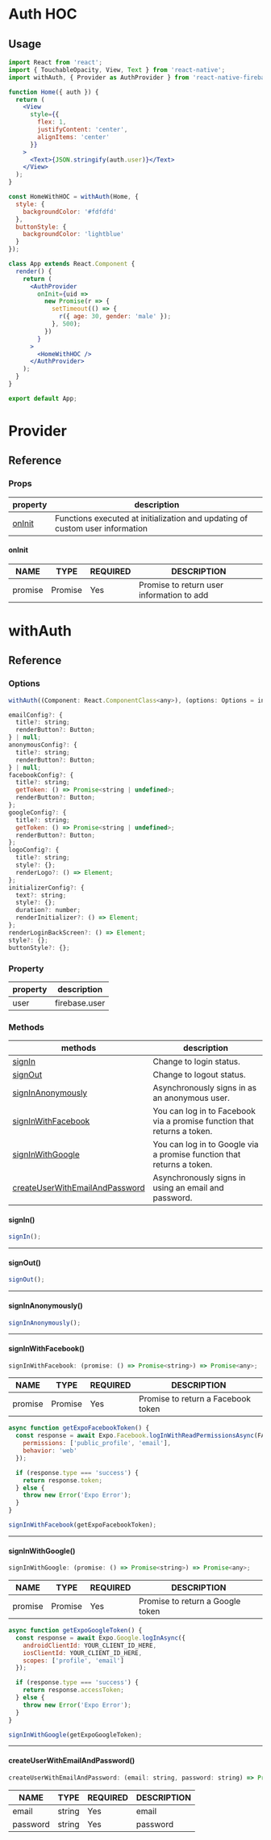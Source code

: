 # Auth HOC

## Usage

```jsx
import React from 'react';
import { TouchableOpacity, View, Text } from 'react-native';
import withAuth, { Provider as AuthProvider } from 'react-native-firebase-auth-hoc';

function Home({ auth }) {
  return (
    <View
      style={{
        flex: 1,
        justifyContent: 'center',
        alignItems: 'center'
      }}
    >
      <Text>{JSON.stringify(auth.user)}</Text>
    </View>
  );
}

const HomeWithHOC = withAuth(Home, {
  style: {
    backgroundColor: '#fdfdfd'
  },
  buttonStyle: {
    backgroundColor: 'lightblue'
  }
});

class App extends React.Component {
  render() {
    return (
      <AuthProvider
        onInit={uid =>
          new Promise(r => {
            setTimeout(() => {
              r({ age: 30, gender: 'male' });
            }, 500);
          })
        }
      >
        <HomeWithHOC />
      </AuthProvider>
    );
  }
}

export default App;
```

# Provider

## Reference

### Props

| property          | description                                                                  |
| ----------------- | ---------------------------------------------------------------------------- |
| [onInit](#onInit) | Functions executed at initialization and updating of custom user information |

#### onInit

| NAME    | TYPE    | REQUIRED | DESCRIPTION                               |
| ------- | ------- | -------- | ----------------------------------------- |
| promise | Promise | Yes      | Promise to return user information to add |

# withAuth

## Reference

### Options

```javascript
withAuth((Component: React.ComponentClass<any>), (options: Options = initialOptions));
```

```javascript
emailConfig?: {
  title?: string;
  renderButton?: Button;
} | null;
anonymousConfig?: {
  title?: string;
  renderButton?: Button;
} | null;
facebookConfig?: {
  title?: string;
  getToken: () => Promise<string | undefined>;
  renderButton?: Button;
};
googleConfig?: {
  title?: string;
  getToken: () => Promise<string | undefined>;
  renderButton?: Button;
};
logoConfig?: {
  title?: string;
  style?: {};
  renderLogo?: () => Element;
};
initializerConfig?: {
  text?: string;
  style?: {};
  duration?: number;
  renderInitializer?: () => Element;
};
renderLoginBackScreen?: () => Element;
style?: {};
buttonStyle?: {};
```

### Property

| property | description   |
| -------- | ------------- |
| user     | firebase.user |

### Methods

| methods                                                           | description                                                             |
| ----------------------------------------------------------------- | ----------------------------------------------------------------------- |
| [signIn](#signIn)                                                 | Change to login status.                                                 |
| [signOut](#signOut)                                               | Change to logout status.                                                |
| [signInAnonymously](#signInAnonymously)                           | Asynchronously signs in as an anonymous user.                           |
| [signInWithFacebook](#signInWithFacebook)                         | You can log in to Facebook via a promise function that returns a token. |
| [signInWithGoogle](#signInWithGoogle)                             | You can log in to Google via a promise function that returns a token.   |
| [createUserWithEmailAndPassword](#createUserWithEmailAndPassword) | Asynchronously signs in using an email and password.                    |

#### signIn()

```javascript
signIn();
```

---

#### signOut()

```javascript
signOut();
```

---

#### signInAnonymously()

```javascript
signInAnonymously();
```

---

#### signInWithFacebook()

```javascript
signInWithFacebook: (promise: () => Promise<string>) => Promise<any>;
```

| NAME    | TYPE    | REQUIRED | DESCRIPTION                        |
| ------- | ------- | -------- | ---------------------------------- |
| promise | Promise | Yes      | Promise to return a Facebook token |

```javascript
async function getExpoFacebookToken() {
  const response = await Expo.Facebook.logInWithReadPermissionsAsync(FACEBOOK_APP_ID, {
    permissions: ['public_profile', 'email'],
    behavior: 'web'
  });

  if (response.type === 'success') {
    return response.token;
  } else {
    throw new Error('Expo Error');
  }
}

signInWithFacebook(getExpoFacebookToken);
```

---

#### signInWithGoogle()

```javascript
signInWithGoogle: (promise: () => Promise<string>) => Promise<any>;
```

| NAME    | TYPE    | REQUIRED | DESCRIPTION                      |
| ------- | ------- | -------- | -------------------------------- |
| promise | Promise | Yes      | Promise to return a Google token |

```javascript
async function getExpoGoogleToken() {
  const response = await Expo.Google.logInAsync({
    androidClientId: YOUR_CLIENT_ID_HERE,
    iosClientId: YOUR_CLIENT_ID_HERE,
    scopes: ['profile', 'email']
  });

  if (response.type === 'success') {
    return response.accessToken;
  } else {
    throw new Error('Expo Error');
  }
}

signInWithGoogle(getExpoGoogleToken);
```

---

#### createUserWithEmailAndPassword()

```javascript
createUserWithEmailAndPassword: (email: string, password: string) => Promise<any>;
```

| NAME     | TYPE   | REQUIRED | DESCRIPTION |
| -------- | ------ | -------- | ----------- |
| email    | string | Yes      | email       |
| password | string | Yes      | password    |
